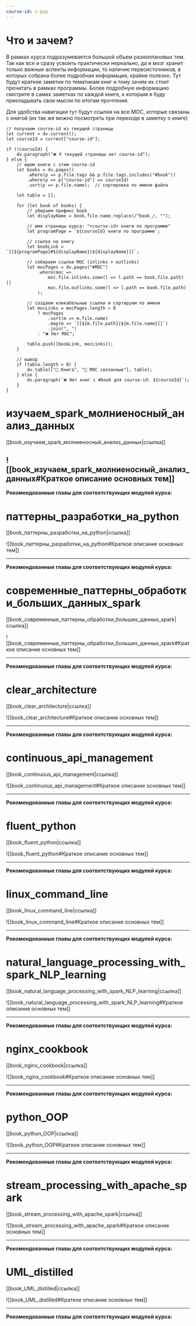 ```yaml
---
course-id: c-pyp
---
```


# Что и зачем?
В рамках курса подразумевается большой объем разноплановых тем. Так как все и сразу усвоить практически нереально, да и мозг хранит только важные аспекты информации, то наличие первоисточников, в которых собрана более подробная информация, крайне полезно. Тут будут краткие заметки по тематикам книг и тому зачем их стоит прочитать в рамках программы. Более подробную информацию смотрите в самих заметках по каждой книге, к которым я буду прикладывать свои мысли по итогам прочтения.

Для удобства навигации тут будут ссылки на все MOC, которые связаны с книгой (их так же можно посмотреть при переходе в заметку о книге)

```dataviewjs
// получаем course-id из текущей страницы
let current = dv.current();
let courseId = current["course-id"];

if (!courseId) {
    dv.paragraph("❌ У текущей страницы нет course-id");
} else {
    // ищем книги с этим course-id
    let books = dv.pages()
        .where(p => p.file.tags && p.file.tags.includes("#book"))
        .where(p => p["course-id"] == courseId)
        .sort(p => p.file.name);  // сортировка по имени файла

    let table = [];

    for (let book of books) {
        // убираем префикс book_
        let displayName = book.file.name.replace(/^book_/, "");

        // имя страницы курса: "<course-id> книги по программе"
        let programPage = `${courseId} книги по программе`;

        // ссылка на книгу
        let bookLink = `[[${programPage}#${displayName}|${displayName}]]`;

        // собираем ссылки MOC (inlinks + outlinks)
        let mocPages = dv.pages("#MOC")
            .where(moc => 
                moc.file.inlinks.some(l => l.path == book.file.path) ||
                moc.file.outlinks.some(l => l.path == book.file.path)
            );

        // создаем кликабельные ссылки и сортируем по имени
        let mocLinks = mocPages.length > 0
            ? mocPages
                .sort(m => m.file.name)
                .map(m => `[[${m.file.path}|${m.file.name}]]`)
                .join(", ")
            : "❌ Нет MOC";

        table.push([bookLink, mocLinks]);
    }

    // вывод
    if (table.length > 0) {
        dv.table(["📖 Книга", "📑 MOC связанные"], table);
    } else {
        dv.paragraph(`❌ Нет книг с #book для course-id: ${courseId}`);
    }
}
```


# изучаем_spark_молниеносный_анализ_данных
[[book_изучаем_spark_молниеносный_анализ_данных|ссылка]]

![[book_изучаем_spark_молниеносный_анализ_данных#Краткое описание основных тем]]
---

**Рекомендованные главы для соответствующих модулей курса:**

# паттерны_разработки_на_python
[[book_паттерны_разработки_на_python|ссылка]]

![[book_паттерны_разработки_на_python#Краткое описание основных тем]]

---

**Рекомендованные главы для соответствующих модулей курса:**

# современные_паттерны_обработки_больших_данных_spark
[[book_современные_паттерны_обработки_больших_данных_spark|ссылка]]

![[book_современные_паттерны_обработки_больших_данных_spark#Краткое описание основных тем]]

---

**Рекомендованные главы для соответствующих модулей курса:**
# clear_architecture
[[book_clear_architecture|ссылка]]

![[book_clear_architecture#Краткое описание основных тем]]

---

**Рекомендованные главы для соответствующих модулей курса:**
# continuous_api_management
[[book_continuous_api_management|ссылка]]

![[book_continuous_api_management#Краткое описание основных тем]]

---

**Рекомендованные главы для соответствующих модулей курса:**
# fluent_python
[[book_fluent_python|ссылка]]

![[book_fluent_python#Краткое описание основных тем]]

---

**Рекомендованные главы для соответствующих модулей курса:**
# linux_command_line
[[book_linux_command_line|ссылка]]

![[book_linux_command_line#Краткое описание основных тем]]

---

**Рекомендованные главы для соответствующих модулей курса:**
# natural_language_processing_with_spark_NLP_learning
[[book_natural_language_processing_with_spark_NLP_learning|ссылка]]

![[book_natural_language_processing_with_spark_NLP_learning#Краткое описание основных тем]]

---

**Рекомендованные главы для соответствующих модулей курса:**
# nginx_cookbook
[[book_nginx_cookbook|ссылка]]

![[book_nginx_cookbook#Краткое описание основных тем]]

---

**Рекомендованные главы для соответствующих модулей курса:**
# python_OOP
[[book_python_OOP|ссылка]]

![[book_python_OOP#Краткое описание основных тем]]

---

**Рекомендованные главы для соответствующих модулей курса:**
# stream_processing_with_apache_spark
[[book_stream_processing_with_apache_spark|ссылка]]

![[book_stream_processing_with_apache_spark#Краткое описание основных тем]]

---

**Рекомендованные главы для соответствующих модулей курса:**
# UML_distilled
[[book_UML_distilled|ссылка]]

![[book_UML_distilled#Краткое описание основных тем]]

---

**Рекомендованные главы для соответствующих модулей курса:**